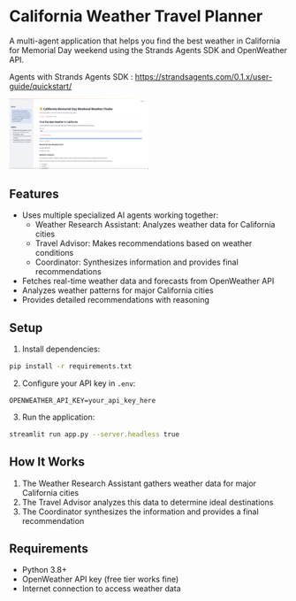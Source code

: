 # California Weather Travel Planner

A multi-agent application that helps you find the best weather in California for Memorial Day weekend using the Strands Agents SDK and OpenWeather API.

Agents with Strands Agents SDK : https://strandsagents.com/0.1.x/user-guide/quickstart/

[<img src="California_Memorial_Day_Weekend_Weather_Finder.png" width="50%">](https://youtu.be/Vr3Bs_VZSTk "Agents with Strands Agents SDK")

## Features
- Uses multiple specialized AI agents working together:
  - Weather Research Assistant: Analyzes weather data for California cities
  - Travel Advisor: Makes recommendations based on weather conditions
  - Coordinator: Synthesizes information and provides final recommendations
- Fetches real-time weather data and forecasts from OpenWeather API
- Analyzes weather patterns for major California cities
- Provides detailed recommendations with reasoning

## Setup

1. Install dependencies:
```bash
pip install -r requirements.txt
```

2. Configure your API key in `.env`:
```
OPENWEATHER_API_KEY=your_api_key_here
```

3. Run the application:
```bash
streamlit run app.py --server.headless true
```

## How It Works

1. The Weather Research Assistant gathers weather data for major California cities
2. The Travel Advisor analyzes this data to determine ideal destinations
3. The Coordinator synthesizes the information and provides a final recommendation

## Requirements

- Python 3.8+
- OpenWeather API key (free tier works fine)
- Internet connection to access weather data
